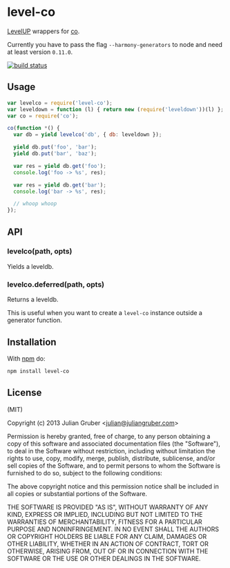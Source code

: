 
# level-co

[LevelUP](https://github.com/rvagg/node-levelup) wrappers for
[co](https://github.com/visionmedia/co).

Currently you have to pass the flag `--harmony-generators` to node and need at
least version `0.11.0`.

[![build status](https://secure.travis-ci.org/juliangruber/level-co.png)](http://travis-ci.org/juliangruber/level-co)

## Usage

```js
var levelco = require('level-co');
var leveldown = function (l) { return new (require('leveldown'))(l) };
var co = require('co');

co(function *() {
  var db = yield levelco('db', { db: leveldown });

  yield db.put('foo', 'bar');
  yield db.put('bar', 'baz');

  var res = yield db.get('foo');
  console.log('foo -> %s', res);

  var res = yield db.get('bar');
  console.log('bar -> %s', res);

  // whoop whoop
});
```

## API

### levelco(path, opts)

Yields a leveldb.

### levelco.deferred(path, opts)

Returns a leveldb.

This is useful when you want to create a `level-co` instance outside a
generator function.

## Installation

With [npm](https://npmjs.org) do:

```bash
npm install level-co
```

## License

(MIT)

Copyright (c) 2013 Julian Gruber &lt;julian@juliangruber.com&gt;

Permission is hereby granted, free of charge, to any person obtaining a copy of
this software and associated documentation files (the "Software"), to deal in
the Software without restriction, including without limitation the rights to
use, copy, modify, merge, publish, distribute, sublicense, and/or sell copies
of the Software, and to permit persons to whom the Software is furnished to do
so, subject to the following conditions:

The above copyright notice and this permission notice shall be included in all
copies or substantial portions of the Software.

THE SOFTWARE IS PROVIDED "AS IS", WITHOUT WARRANTY OF ANY KIND, EXPRESS OR
IMPLIED, INCLUDING BUT NOT LIMITED TO THE WARRANTIES OF MERCHANTABILITY,
FITNESS FOR A PARTICULAR PURPOSE AND NONINFRINGEMENT. IN NO EVENT SHALL THE
AUTHORS OR COPYRIGHT HOLDERS BE LIABLE FOR ANY CLAIM, DAMAGES OR OTHER
LIABILITY, WHETHER IN AN ACTION OF CONTRACT, TORT OR OTHERWISE, ARISING FROM,
OUT OF OR IN CONNECTION WITH THE SOFTWARE OR THE USE OR OTHER DEALINGS IN THE
SOFTWARE.
